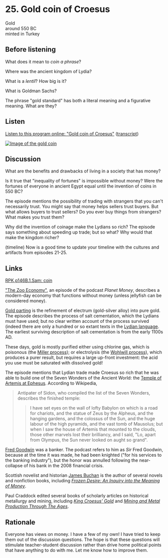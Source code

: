 # 25. Gold coin of Croesus

Gold  
around 550 BC  
minted in Turkey


## Before listening

What does it mean to *coin a phrase*?

Where was the ancient kingdom of Lydia?

What is a *lentil*? How big is it?

What is Goldman Sachs?

The phrase "gold standard" has both a literal meaning and a figurative
meaning. What are they?


## Listen

[Listen to this program online:
"Gold coin of Croesus"](http://www.bbc.co.uk/ahistoryoftheworld/objects/7cEz771FSeOLptGIElaquA)
([transcript](http://www.bbc.co.uk/ahistoryoftheworld/about/transcripts/episode25/))

[![Image of the gold coin](https://upload.wikimedia.org/wikipedia/commons/c/ca/British_Museum_gold_coin_of_Croesus.jpg)](http://www.britishmuseum.org/research/collection_online/collection_object_details/collection_image_gallery.aspx?partid=1&assetid=589720001&objectid=1253972#more-views)


## Discussion

What are the benefits and drawbacks of living in a society that has money?

Is it true that "inequality of fortunes" is impossible without money?
Were the fortunes of everyone in ancient Egypt equal until the invention
of coins in 550 BC?

The episode mentions the possibility of trading with strangers that you
can't necessarily trust. You might say that money helps sellers trust
buyers. But what allows buyers to trust sellers? Do you ever buy things
from strangers? What makes you trust them?

Why did the invention of coinage make the Lydians so rich? The episode
says something about speeding up trade; but so what? Why would that
make the kingdom richer?

(timeline) Now is a good time to update your timeline with the cultures
and artifacts from episodes 21-25.


## Links

[RPK,p146B.1.Sam: coin](http://www.britishmuseum.org/research/collection_online/collection_object_details.aspx?objectId=1253972&partId=1)

["The Zoo Economy"](http://www.npr.org/sections/money/2016/09/09/493295430/episode-566-the-zoo-economy),
an episode of the podcast *Planet Money*,
describes a modern-day economy that functions without money
(unless jellyfish can be considered money).

[Gold parting](https://en.wikipedia.org/wiki/Gold_parting) is the
refinement of electrum (gold-silver alloy) into pure gold. The episode
describes the process of salt cementation, which the Lydians must have
used; but no clear written account of the process survived (indeed
there are only a hundred or so extant texts in the
[Lydian language](https://en.wikipedia.org/wiki/Lydian_language).
The earliest surviving description of salt cementation is from the early
1100s AD.

These days, gold is mostly purified either using chlorine gas, which is poisonous
(the [Miller process](https://en.wikipedia.org/wiki/Miller_process));
or electrolysis
(the [Wohlwill process](https://en.wikipedia.org/wiki/Wohlwill_process)),
which produces a purer result, but requires a large up-front investment:
the acid you use must be saturated with dissolved gold!

The episode mentions that Lydian trade made Croesus so rich that he was
able to build one of the Seven Wonders of the Ancient World: the [Temple
of Artemis at Ephesus](https://en.wikipedia.org/wiki/Temple_of_Artemis).
According to Wikipedia,

> Antipater of Sidon, who compiled the list of the Seven Wonders, describes the finished temple:
>
> > I have set eyes on the wall of lofty Babylon on which is a road for
> > chariots, and the statue of Zeus by the Alpheus, and the hanging
> > gardens, and the colossus of the Sun, and the huge labour of the high
> > pyramids, and the vast tomb of Mausolus; but when I saw the house of
> > Artemis that mounted to the clouds, those other marvels lost their
> > brilliancy, and I said, "Lo, apart from Olympus, the Sun never looked
> > on aught so grand".

[Fred Goodwin](https://en.wikipedia.org/wiki/Fred_Goodwin) was a
banker. The podcast refers to him as *Sir* Fred Goodwin, because at the
time it was made, he had been knighted ("for his services to the banking
industry"), but the honor was annulled following the near-collapse of
his bank in the 2008 financial crisis.

Scottish novelist and historian [James
Buchan](https://en.wikipedia.org/wiki/James_Buchan) is the author of
several novels and nonfiction books, including [*Frozen Desire: An
Inquiry into the Meaning of
Money*](https://www.amazon.com/Frozen-Desire-Meaning-James-Buchan/dp/1566491800/).

Paul Craddock edited several books of scholarly articles on historical
metallurgy and mining, including [*King Croesus'
Gold*](http://www.hup.harvard.edu/catalog.php?isbn=9780674503700&content=toc)
and [*Mining and Metal Production Through The
Ages*](https://www.amazon.com/Mining-Metal-Production-through-Ages/dp/0714127701).


## Rationale

Everyone has views on money. I have a few of my own! I have tried to
keep them out of the discussion questions. The hope is that these
questions will stimulate teacher-student discussion rather than drive
home political points that have anything to do with me. Let me know how
to improve them.
